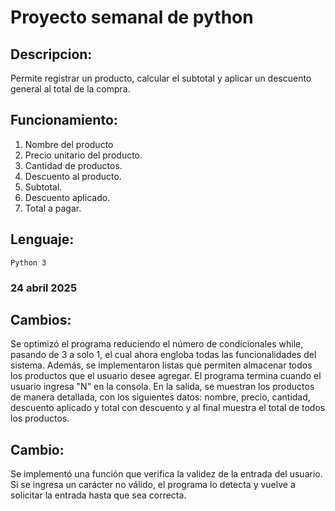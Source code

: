 # Proyecto semanal de python 

## Descripcion:
Permite registrar un producto, calcular el subtotal y aplicar un descuento general al total de la compra.

## Funcionamiento:

1. Nombre del producto
2. Precio unitario del producto.
3. Cantidad de productos.
4. Descuento al producto.
5. Subtotal.
6. Descuento aplicado.
7. Total a pagar.

## Lenguaje:
    Python 3

 ### 24 abril 2025

## Cambios:

Se optimizó el programa reduciendo el número de condicionales while, pasando de 3 a solo 1, el cual ahora engloba todas las funcionalidades del sistema. Además, se implementaron listas que permiten almacenar todos los productos que el usuario desee agregar. El programa termina cuando el usuario ingresa "N" en la consola. En la salida, se muestran los productos de manera detallada, con los siguientes datos: nombre, precio, cantidad, descuento aplicado y total con descuento y al final muestra el total de todos los productos.

## Cambio:
Se implementó una función que verifica la validez de la entrada del usuario. Si se ingresa un carácter no válido, el programa lo detecta y vuelve a solicitar la entrada hasta que sea correcta.
